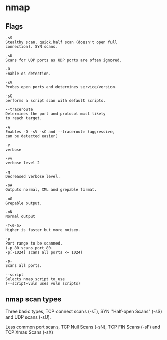 # nmap 

## Flags

~~~
-sS 
Stealthy scan, quick,half scan (doesn't open full 
connection). SYN scans.

-sU 
Scans for UDP ports as UDP ports are often ignored.

-O 
Enable os detection.

-sV 
Probes open ports and determines service/version. 

-sC 
performs a script scan with default scripts.

--traceroute 
Determines the port and protocol most likely 
to reach target.

-A 
Enables -O -sV -sC and --traceroute (aggressive, 
can be detected easier)

-v 
verbose

-vv 
verbose level 2

-q 
Decreased verbose level.

-oA 
Outputs normal, XML and grepable format.

-oG 
Grepable output.

-oN 
Normal output

-T<0-5> 
Higher is faster but more noisey.

-p 
Port range to be scanned. 
(-p 80 scans port 80. 
-p[-1024] scans all ports <= 1024)

-p- 
Scans all ports.

--script 
Selects nmap script to use
(--script=vuln uses vuln scripts)
~~~

## nmap scan types

Three basic types, TCP connect scans (-sT), SYN "Half-open Scans" (-sS) and UDP scans (-sU).

Less common port scans, TCP Null Scans (-sN), TCP FIN Scans (-sF) and TCP Xmas Scans (-sX)


